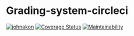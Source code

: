 # Grading-system-circleci

[![johnakon](https://circleci.com/gh/johnakon/CI-CD-jenkins-.svg?style=svg)](https://circleci.com/gh/johnakon/CI-CD-circleci--/3)
[![Coverage Status](https://coveralls.io/repos/github/johnakon/CI-CD-jenkins-/badge.svg?branch=master)](https://coveralls.io/github/johnakon/CI-CD-circleci--?branch=master)
[![Maintainability](https://api.codeclimate.com/v1/badges/44bfa987f1928cd0810b/maintainability)](https://codeclimate.com/github/johnakon/CI-CD-circleci-/maintainability)

